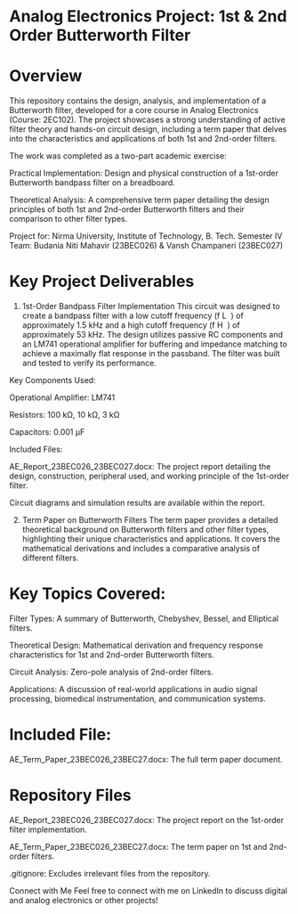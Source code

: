 # Analog Electronics Project: 1st & 2nd Order Butterworth Filter

# Overview

This repository contains the design, analysis, and implementation of a Butterworth filter, developed for a core course in Analog Electronics (Course: 2EC102). The project showcases a strong understanding of active filter theory and hands-on circuit design, including a term paper that delves into the characteristics and applications of both 1st and 2nd-order filters.

The work was completed as a two-part academic exercise:

Practical Implementation: Design and physical construction of a 1st-order Butterworth bandpass filter on a breadboard.

Theoretical Analysis: A comprehensive term paper detailing the design principles of both 1st and 2nd-order Butterworth filters and their comparison to other filter types.

Project for: Nirma University, Institute of Technology, B. Tech. Semester IV
Team: Budania Niti Mahavir (23BEC026) & Vansh Champaneri (23BEC027)

# Key Project Deliverables
1. 1st-Order Bandpass Filter Implementation
This circuit was designed to create a bandpass filter with a low cutoff frequency (f 
L
​
 ) of approximately 1.5 kHz and a high cutoff frequency (f 
H
​
 ) of approximately 53 kHz. The design utilizes passive RC components and an LM741 operational amplifier for buffering and impedance matching to achieve a maximally flat response in the passband. The filter was built and tested to verify its performance.

Key Components Used:

Operational Amplifier: LM741

Resistors: 100 kΩ, 10 kΩ, 3 kΩ

Capacitors: 0.001 µF

Included Files:

AE_Report_23BEC026_23BEC027.docx: The project report detailing the design, construction, peripheral used, and working principle of the 1st-order filter.

Circuit diagrams and simulation results are available within the report.

2. Term Paper on Butterworth Filters
The term paper provides a detailed theoretical background on Butterworth filters and other filter types, highlighting their unique characteristics and applications. It covers the mathematical derivations and includes a comparative analysis of different filters.

# Key Topics Covered:

Filter Types: A summary of Butterworth, Chebyshev, Bessel, and Elliptical filters.

Theoretical Design: Mathematical derivation and frequency response characteristics for 1st and 2nd-order Butterworth filters.

Circuit Analysis: Zero-pole analysis of 2nd-order filters.

Applications: A discussion of real-world applications in audio signal processing, biomedical instrumentation, and communication systems.

# Included File:

AE_Term_Paper_23BEC026_23BEC27.docx: The full term paper document.

# Repository Files
AE_Report_23BEC026_23BEC027.docx: The project report on the 1st-order filter implementation.

AE_Term_Paper_23BEC026_23BEC27.docx: The term paper on 1st and 2nd-order filters.

.gitignore: Excludes irrelevant files from the repository.

Connect with Me
Feel free to connect with me on LinkedIn to discuss digital and analog electronics or other projects!
